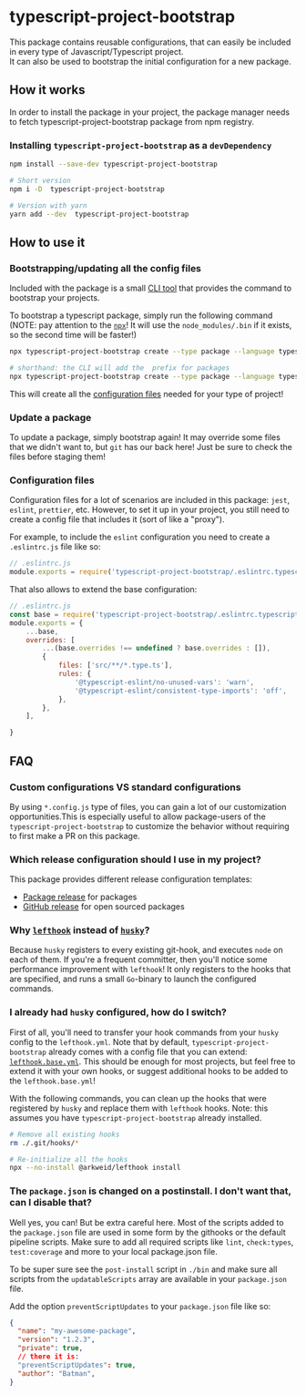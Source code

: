 # typescript-project-bootstrap

This package contains reusable configurations, that can easily be included in every type of Javascript/Typescript project.     
It can also be used to bootstrap the initial configuration for a new package.

## How it works

In order to install the package in your project, the package manager needs to fetch typescript-project-bootstrap package from npm registry.

### Installing `typescript-project-bootstrap` as a `devDependency`

```sh
npm install --save-dev typescript-project-bootstrap

# Short version
npm i -D  typescript-project-bootstrap

# Version with yarn
yarn add --dev  typescript-project-bootstrap
```

## How to use it

### Bootstrapping/updating all the config files

Included with the package is a small [CLI tool](./src/cli/README.md) that provides the command to bootstrap your projects.

To bootstrap a typescript package, simply run the following command (NOTE: pay attention to the [`npx`](https://www.npmjs.com/package/npx)! It will use the `node_modules/.bin` if it exists, so the second time will be faster!)

```sh
npx typescript-project-bootstrap create --type package --language typescript my-package

# shorthand: the CLI will add the  prefix for packages
npx typescript-project-bootstrap create --type package --language typescript my-package
```

This will create all the [configuration files](#configuration-files) needed for your type of project!

### Update a package

To update a package, simply bootstrap again! It may override some files that we didn't want to, but `git` has our back here! Just be sure to check the files before staging them!

### Configuration files

Configuration files for a lot of scenarios are included in this package: `jest`, `eslint`, `prettier`, etc. However, to set it up in your project, you still need to create a config file that includes it (sort of like a "proxy").

For example, to include the `eslint` configuration you need to create a `.eslintrc.js` file like so:

```js
// .eslintrc.js
module.exports = require('typescript-project-bootstrap/.eslintrc.typescript')
```

That also allows to extend the base configuration:

```js
// .eslintrc.js
const base = require('typescript-project-bootstrap/.eslintrc.typescript')
module.exports = {
    ...base,
    overrides: [
        ...(base.overrides !== undefined ? base.overrides : []),
        {
            files: ['src/**/*.type.ts'],
            rules: {
                '@typescript-eslint/no-unused-vars': 'warn',
                '@typescript-eslint/consistent-type-imports': 'off',
            },
        },
    ],

}
```

## FAQ

### Custom configurations VS standard configurations

By using `*.config.js` type of files, you can gain a lot of our customization opportunities.This is especially useful to allow package-users of the `typescript-project-bootstrap` to customize the behavior without requiring to first make a PR on this package.

### Which release configuration should I use in my project?

This package provides different release configuration templates:

- [Package release](./release.gitlab.package.js) for packages
- [GitHub release](./release.github.js) for open sourced packages

### Why [`lefthook`](https://github.com/Arkweid/lefthook#lefthook) instead of [`husky`](https://github.com/typicode/husky#husky)?

Because `husky` registers to every existing git-hook, and executes `node` on each of them. If you're a frequent committer, then you'll notice some performance improvement with `lefthook`! It only registers to the hooks that are specified, and runs a small `Go`-binary to launch the configured commands.

### I already had `husky` configured, how do I switch?

First of all, you'll need to transfer your hook commands from your `husky` config to the `lefthook.yml`. Note that by default, `typescript-project-bootstrap` already comes with a config file that you can extend: [`lefthook.base.yml`](./lefthook.base.yml). This should be enough for most projects, but feel free to extend it with your own hooks, or suggest additional hooks to be added to the `lefthook.base.yml`!

With the following commands, you can clean up the hooks that were registered by `husky` and replace them with `lefthook` hooks. Note: this assumes you have `typescript-project-bootstrap` already installed.

```sh
# Remove all existing hooks
rm ./.git/hooks/*

# Re-initialize all the hooks
npx --no-install @arkweid/lefthook install
```
### The `package.json` is changed on a postinstall. I don't want that, can I disable that?

Well yes, you can! But be extra careful here. Most of the scripts added to the `package.json` file are used in some form by the githooks or the default pipeline scripts. Make sure to add all required scripts like `lint`, `check:types`, `test:coverage` and more to your local package.json file. 

To be super sure see the `post-install` script in `./bin` and make sure all scripts from the `updatableScripts` array are available in your `package.json` file.

Add the option `preventScriptUpdates` to your `package.json` file like so: 

```json
{
  "name": "my-awesome-package",
  "version": "1.2.3",
  "private": true,
  // there it is:
  "preventScriptUpdates": true,
  "author": "Batman", 
}
```